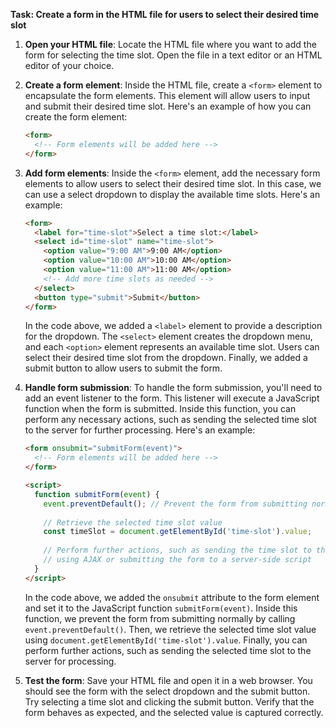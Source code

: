 
**Task: Create a form in the HTML file for users to select their desired time slot**

1. **Open your HTML file**: Locate the HTML file where you want to add the form for selecting the time slot. Open the file in a text editor or an HTML editor of your choice.

2. **Create a form element**: Inside the HTML file, create a `<form>` element to encapsulate the form elements. This element will allow users to input and submit their desired time slot. Here's an example of how you can create the form element:

   ```html
   <form>
     <!-- Form elements will be added here -->
   </form>
   ```

3. **Add form elements**: Inside the `<form>` element, add the necessary form elements to allow users to select their desired time slot. In this case, we can use a select dropdown to display the available time slots. Here's an example:

   ```html
   <form>
     <label for="time-slot">Select a time slot:</label>
     <select id="time-slot" name="time-slot">
       <option value="9:00 AM">9:00 AM</option>
       <option value="10:00 AM">10:00 AM</option>
       <option value="11:00 AM">11:00 AM</option>
       <!-- Add more time slots as needed -->
     </select>
     <button type="submit">Submit</button>
   </form>
   ```

   In the code above, we added a `<label>` element to provide a description for the dropdown. The `<select>` element creates the dropdown menu, and each `<option>` element represents an available time slot. Users can select their desired time slot from the dropdown. Finally, we added a submit button to allow users to submit the form.

4. **Handle form submission**: To handle the form submission, you'll need to add an event listener to the form. This listener will execute a JavaScript function when the form is submitted. Inside this function, you can perform any necessary actions, such as sending the selected time slot to the server for further processing. Here's an example:

   ```html
   <form onsubmit="submitForm(event)">
     <!-- Form elements will be added here -->
   </form>

   <script>
     function submitForm(event) {
       event.preventDefault(); // Prevent the form from submitting normally
       
       // Retrieve the selected time slot value
       const timeSlot = document.getElementById('time-slot').value;
       
       // Perform further actions, such as sending the time slot to the server
       // using AJAX or submitting the form to a server-side script
     }
   </script>
   ```

   In the code above, we added the `onsubmit` attribute to the form element and set it to the JavaScript function `submitForm(event)`. Inside this function, we prevent the form from submitting normally by calling `event.preventDefault()`. Then, we retrieve the selected time slot value using `document.getElementById('time-slot').value`. Finally, you can perform further actions, such as sending the selected time slot to the server for processing.

5. **Test the form**: Save your HTML file and open it in a web browser. You should see the form with the select dropdown and the submit button. Try selecting a time slot and clicking the submit button. Verify that the form behaves as expected, and the selected value is captured correctly.

